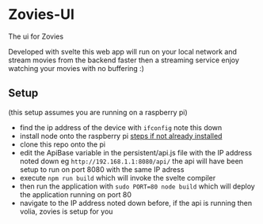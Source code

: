 # Zovies-UI
The ui for Zovies

Developed with svelte this web app will run on your local network and stream movies from the backend faster then a streaming service
enjoy watching your movies with no buffering :)


## Setup

(this setup assumes you are running on a raspberry pi)
- find the ip address of the device with `ifconfig` note this down
- install node onto the raspberry pi [steps if not already installed](https://www.makersupplies.sg/blogs/tutorials/how-to-install-node-js-and-npm-on-the-raspberry-pi)
- clone this repo onto the pi
- edit the ApiBase variable in the persistent/api.js file with the IP address noted down eg `http://192.168.1.1:8080/api/` the api will have been setup to run on port 8080 with the same IP adress
- execute `npm run build` which will invoke the svelte compiler
- then run the application with `sudo PORT=80 node build` which will deploy the application running on port 80
- navigate to the IP address noted down before, if the api is running then volia, zovies is setup for you
